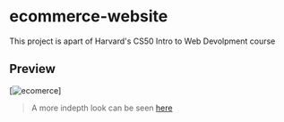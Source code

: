 # ecommerce-website

This project is apart of Harvard's CS50 Intro to Web Devolpment course

## Preview
[![ecomerce](https://github.com/BrianBFarias/ecommerce-website/assets/92887307/a7aa857c-a820-4f37-9cb7-917cd41a5cd5)]

> A more indepth look can be seen [here](https://www.youtube.com/watch?v=BFrrggNvu5U)
##
